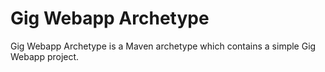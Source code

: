Gig Webapp Archetype
====================
Gig Webapp Archetype is a Maven archetype which contains a simple 
Gig Webapp project.
